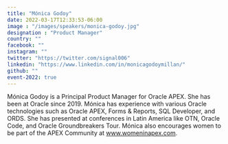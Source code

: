 ```yaml
---
title: "Mónica Godoy"
date: 2022-03-17T12:33:53-06:00
image : "/images/speakers/monica-godoy.jpg"
designation : "Product Manager"
country: ""
facebook: ""
instagram: ""
twitter: "https://twitter.com/signal006"
linkedin: "https://www.linkedin.com/in/monicagodoymillan/"
github: ""
event-2022: true
---
```


Mónica Godoy is a Principal Product Manager for Oracle APEX. She has been at Oracle since 2019. Mónica has experience with various Oracle technologies such as Oracle APEX, Forms & Reports, SQL Developer, and ORDS. She has presented at conferences in Latin America like OTN, Oracle Code, and Oracle Groundbreakers Tour. Mónica also encourages women to be part of the APEX Community at www.womeninapex.com.
